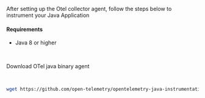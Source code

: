 After setting up the Otel collector agent, follow the steps below to instrument your Java Application

#### Requirements
- Java 8 or higher

&nbsp;
&nbsp;

 Download OTel java binary agent

 &nbsp;
 &nbsp;
 
```bash
wget https://github.com/open-telemetry/opentelemetry-java-instrumentation/releases/latest/download/opentelemetry-javaagent.jar